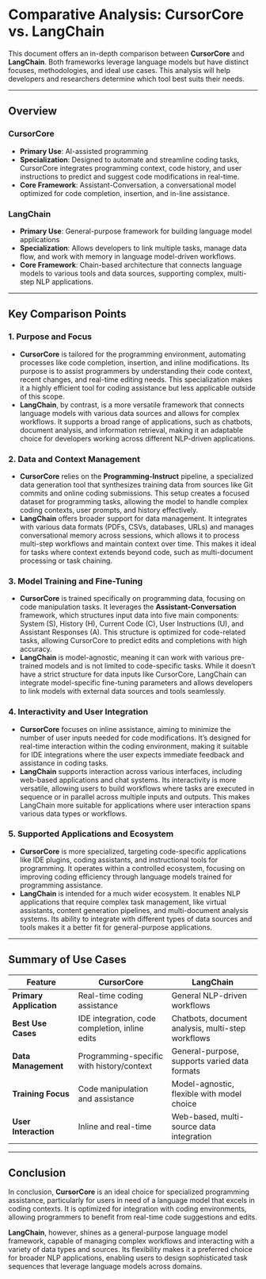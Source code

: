 # Comparative Analysis: CursorCore vs. LangChain

This document offers an in-depth comparison between **CursorCore** and **LangChain**. Both frameworks leverage language models but have distinct focuses, methodologies, and ideal use cases. This analysis will help developers and researchers determine which tool best suits their needs.

---

## Overview

### CursorCore
- **Primary Use**: AI-assisted programming
- **Specialization**: Designed to automate and streamline coding tasks, CursorCore integrates programming context, code history, and user instructions to predict and suggest code modifications in real-time.
- **Core Framework**: Assistant-Conversation, a conversational model optimized for code completion, insertion, and in-line assistance.
  
### LangChain
- **Primary Use**: General-purpose framework for building language model applications
- **Specialization**: Allows developers to link multiple tasks, manage data flow, and work with memory in language model-driven workflows.
- **Core Framework**: Chain-based architecture that connects language models to various tools and data sources, supporting complex, multi-step NLP applications.

---

## Key Comparison Points

### 1. Purpose and Focus
   - **CursorCore** is tailored for the programming environment, automating processes like code completion, insertion, and inline modifications. Its purpose is to assist programmers by understanding their code context, recent changes, and real-time editing needs. This specialization makes it a highly efficient tool for coding assistance but less applicable outside of this scope.
   - **LangChain**, by contrast, is a more versatile framework that connects language models with various data sources and allows for complex workflows. It supports a broad range of applications, such as chatbots, document analysis, and information retrieval, making it an adaptable choice for developers working across different NLP-driven applications.

### 2. Data and Context Management
   - **CursorCore** relies on the **Programming-Instruct** pipeline, a specialized data generation tool that synthesizes training data from sources like Git commits and online coding submissions. This setup creates a focused dataset for programming tasks, allowing the model to handle complex coding contexts, user prompts, and history effectively.
   - **LangChain** offers broader support for data management. It integrates with various data formats (PDFs, CSVs, databases, URLs) and manages conversational memory across sessions, which allows it to process multi-step workflows and maintain context over time. This makes it ideal for tasks where context extends beyond code, such as multi-document processing or task chaining.

### 3. Model Training and Fine-Tuning
   - **CursorCore** is trained specifically on programming data, focusing on code manipulation tasks. It leverages the **Assistant-Conversation** framework, which structures input data into five main components: System (S), History (H), Current Code (C), User Instructions (U), and Assistant Responses (A). This structure is optimized for code-related tasks, allowing CursorCore to predict edits and completions with high accuracy.
   - **LangChain** is model-agnostic, meaning it can work with various pre-trained models and is not limited to code-specific tasks. While it doesn’t have a strict structure for data inputs like CursorCore, LangChain can integrate model-specific fine-tuning parameters and allows developers to link models with external data sources and tools seamlessly.

### 4. Interactivity and User Integration
   - **CursorCore** focuses on inline assistance, aiming to minimize the number of user inputs needed for code modifications. It’s designed for real-time interaction within the coding environment, making it suitable for IDE integrations where the user expects immediate feedback and assistance in coding tasks.
   - **LangChain** supports interaction across various interfaces, including web-based applications and chat systems. Its interactivity is more versatile, allowing users to build workflows where tasks are executed in sequence or in parallel across multiple inputs and outputs. This makes LangChain more suitable for applications where user interaction spans various data types or workflows.

### 5. Supported Applications and Ecosystem
   - **CursorCore** is more specialized, targeting code-specific applications like IDE plugins, coding assistants, and instructional tools for programming. It operates within a controlled ecosystem, focusing on improving coding efficiency through language models trained for programming assistance.
   - **LangChain** is intended for a much wider ecosystem. It enables NLP applications that require complex task management, like virtual assistants, content generation pipelines, and multi-document analysis systems. Its ability to integrate with different types of data sources and tools makes it a better fit for general-purpose applications.

---

## Summary of Use Cases

| Feature                  | CursorCore                                      | LangChain                                         |
|--------------------------|------------------------------------------------|---------------------------------------------------|
| **Primary Application**  | Real-time coding assistance                    | General NLP-driven workflows                      |
| **Best Use Cases**       | IDE integration, code completion, inline edits | Chatbots, document analysis, multi-step workflows |
| **Data Management**      | Programming-specific with history/context      | General-purpose, supports varied data formats     |
| **Training Focus**       | Code manipulation and assistance               | Model-agnostic, flexible with model choice        |
| **User Interaction**     | Inline and real-time                           | Web-based, multi-source data integration          |

---

## Conclusion

In conclusion, **CursorCore** is an ideal choice for specialized programming assistance, particularly for users in need of a language model that excels in coding contexts. It is optimized for integration with coding environments, allowing programmers to benefit from real-time code suggestions and edits.

**LangChain**, however, shines as a general-purpose language model framework, capable of managing complex workflows and interacting with a variety of data types and sources. Its flexibility makes it a preferred choice for broader NLP applications, enabling users to design sophisticated task sequences that leverage language models across domains.
